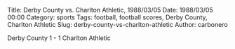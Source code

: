 Title: Derby County vs. Charlton Athletic, 1988/03/05
Date: 1988/03/05 00:00
Category: sports
Tags: football, football scores, Derby County, Charlton Athletic
Slug: derby-county-vs-charlton-athletic
Author: carbonero


Derby County 1 - 1 Charlton Athletic
